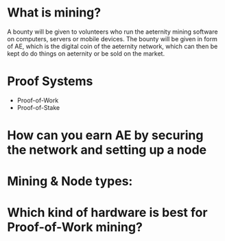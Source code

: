 # What is mining?

A bounty will be given to volunteers who run the aeternity mining software on computers, servers or mobile devices. The bounty will be given in form of AE, which is the digital coin of the aeternity network, which can then be kept do do things on aeternity or be sold on the market.

# Proof Systems
* Proof-of-Work
* Proof-of-Stake
# How can you earn AE by securing the network and setting up a node
# Mining & Node types:
# Which kind of hardware is best for Proof-of-Work mining?
